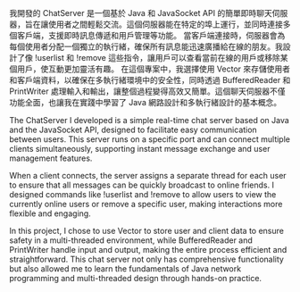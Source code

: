 我開發的 ChatServer 是一個基於 Java 和 JavaSocket API 的簡單即時聊天伺服器，旨在讓使用者之間輕鬆交流。這個伺服器能在特定的埠上運行，並同時連接多個客戶端，支援即時訊息傳遞和用戶管理等功能。
當客戶端連接時，伺服器會為每個使用者分配一個獨立的執行緒，確保所有訊息能迅速廣播給在線的朋友。我設計了像 !userlist 和 !remove 這些指令，讓用戶可以查看當前在線的用戶或移除某個用戶，使互動更加靈活有趣。
在這個專案中，我選擇使用 Vector 來存儲使用者和客戶端資料，以確保在多執行緒環境中的安全性，同時透過 BufferedReader 和 PrintWriter 處理輸入和輸出，讓整個過程變得高效又簡單。這個聊天伺服器不僅功能全面，也讓我在實踐中學習了 Java 網路設計和多執行緒設計的基本概念。


The ChatServer I developed is a simple real-time chat server based on Java and the JavaSocket API, designed to facilitate easy communication between users. This server runs on a specific port and can connect multiple clients simultaneously, supporting instant message exchange and user management features.

When a client connects, the server assigns a separate thread for each user to ensure that all messages can be quickly broadcast to online friends. I designed commands like !userlist and !remove to allow users to view the currently online users or remove a specific user, making interactions more flexible and engaging.

In this project, I chose to use Vector to store user and client data to ensure safety in a multi-threaded environment, while BufferedReader and PrintWriter handle input and output, making the entire process efficient and straightforward. This chat server not only has comprehensive functionality but also allowed me to learn the fundamentals of Java network programming and multi-threaded design through hands-on practice.
